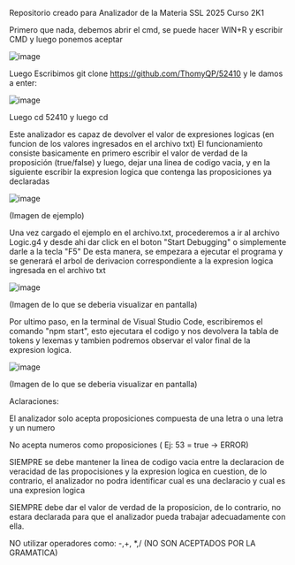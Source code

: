 Repositorio creado para Analizador de la Materia SSL 2025 Curso 2K1

Primero que nada, debemos abrir el cmd, se puede hacer WIN+R y escribir CMD y luego ponemos aceptar

![image](https://github.com/user-attachments/assets/94214ee7-1658-4bf5-9be9-3be62688bf7a)

Luego Escribimos git clone https://github.com/ThomyQP/52410 y le damos a enter:

![image](https://github.com/user-attachments/assets/e9ea9344-0ceb-4385-b658-d717ae8ff4df)

Luego cd 52410 y luego cd 

Este analizador es capaz de devolver el valor de expresiones logicas (en funcion de los valores ingresados en el archivo txt) 
El funcionamiento consiste basicamente en primero escribir el valor de verdad de la proposición (true/false) y luego, dejar una linea de codigo vacia, y en la siguiente escribir la expresion logica que contenga las proposiciones ya declaradas

![image](https://github.com/user-attachments/assets/685236d2-0fe7-4c8d-881b-8da91aa1cadd)

(Imagen de ejemplo) 

Una vez cargado el ejemplo en el archivo.txt, procederemos a ir al archivo Logic.g4 y desde ahi dar click en el boton "Start Debugging" o simplemente darle a la tecla "F5"
De esta manera, se empezara a ejecutar el programa y se generará el arbol de derivacion correspondiente a la expresion logica ingresada en el archivo txt

![image](https://github.com/user-attachments/assets/ccf047d7-d269-402b-b716-326dc454f01a)

(Imagen de lo que se deberia visualizar en pantalla)

Por ultimo paso, en la terminal de Visual Studio Code, escribiremos el comando "npm start", esto ejecutara el codigo y nos devolvera la tabla de tokens y lexemas y tambien podremos observar el valor final de la expresion logica.

![image](https://github.com/user-attachments/assets/d8678967-74b1-49f3-8c9e-dd0f716f1210)

(Imagen de lo que se deberia visualizar en pantalla) 

Aclaraciones: 

El analizador solo acepta proposiciones compuesta de una letra o una letra y un numero

No acepta numeros como proposiciones ( Ej: 53 = true → ERROR) 

SIEMPRE se debe mantener la linea de codigo vacia entre la declaracion de veracidad de las propocisiones y la expresion logica en cuestion, de lo contrario, el analizador no podra identificar cual es una declaracio y cual es una expresion logica

SIEMPRE debe dar el valor de verdad de la proposicion, de lo contrario, no estara declarada para que el analizador pueda trabajar adecuadamente con ella.

NO utilizar operadores como: -,+, *,/ (NO SON ACEPTADOS POR LA GRAMATICA) 
